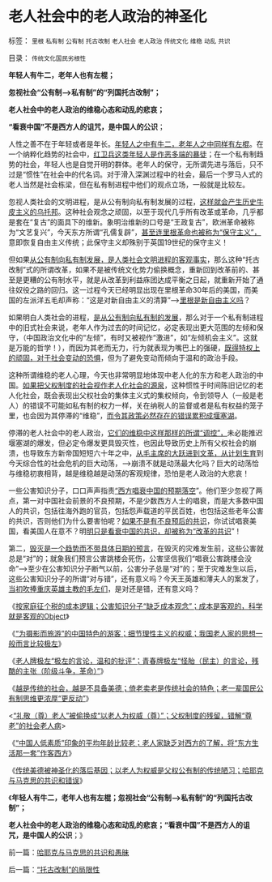 # 老人社会中的老人政治的神圣化

标签： `里根` `私有制` `公有制` `托古改制` `老人社会` `老人政治` `传统文化` `维稳` `动乱` `共识` 

目录： `传统文化国民劣根性`

**年轻人有牛二，老年人也有左棍；**

**忽视社会“公有制—>私有制”的“列国托古改制”；**

**老人社会中的老人政治的维稳心态和动乱的悲哀；**

**“看衰中国”不是西方人的诅咒，是中国人的公识**；

人性之善不在于年轻或者是年长。[年轻人之中有牛二，老年人之中同样有左棍](../../../2009/8/6/有破坏无建设的血酬英雄值多少良心赏赐？.md)。在一个纳粹化趋势的社会中，[红卫兵这类年轻人是作恶多端的暴徒](../../../2009/8/6/廉价愤青红卫兵供应过剩的危机.md)；在一个私有制趋势的社会，年轻人也是自觉开明的群体。老年人的保守，无所谓先进与落后，只不过是“惯性”在社会中的代名词。对于滑入深渊过程中的社会，最后一个罗马人式的老人当然是社会栋梁，但在私有制进程中他们的观点立场，一般就是比较左。

忽视人类社会的文明进程，是从公有制向私有制发展的过程，[这样就会产生历史牛皮主义的乌托邦](../../../2009/9/27/爱国不用吹牛，反省不是自虐，知耻者方是勇.md)。这种社会观念之顽固，以至于现代几乎所有改革或革命，几乎都是套在“复古”的面具下的维新。象明治维新的口号是“王政复古”，欧洲革命被称为“文艺复兴”，今天东方所谓“孔儒复辟”，[甚至连里根革命也被称为“保守主义”，](../../../2011/5/6/里根的保守主义和格兰特总统.md)意即恢复自由主义传统；此保守主义却殊别于英国19世纪的保守主义！

但如果[从公有制向私有制发展，是人类社会文明进程的客观事实](../../../2011/5/17/人类发展从公有制走向私有制.md)，那么这种“托古改制”式的所谓改革，如果不是被传统文化势力偷换概念，重新回到改革前的、甚至是更糟的公有制水平，就是从改革到利益庥团达成平衡之日起，就重新开始了通往奴役之路的回归。这一过程今天已经明显出现在里根革命30年后的美国，而美国的左派洋五毛却声称：“这是对新自由主义的清算”——>[里根是新自由主义吗](../../../2011/12/10/道德经济学的“公平与效率”和亚当斯密的“自由精神”.md)？

如果明白人类社会的进程，[是从公有制向私有制的发展](../../../2010/8/8/近2500年是公有制瓦解的历史.md)，那么对于一个私有制进程中的旧式社会来说，老年人作为过去的时间记忆，必定表现出更大范围的左倾和保守，（中国政治文化中的“左倾”，有时又被视作“激进”，如“左倾机会主义”。这就是万能的哲学！），而因为其老而无力，行为就表现为嘴巴上的强硬，[既得特权上的顽固，对于社会变动的恐惧](../../../2009/7/15/特权卫士高尚道德情操背后的小小自私.md)，但为了避免变动而倾向于温和的政治手段。

这种所谓维稳的老人心理，今天也非常明显地体现中老人化的东方和老人政治的中国。[如果把父权制度的社会视作老人化社会的源泉](../../../2009/11/3/中国和古罗马的“孝道德”考究.md)，这种惯性于时间陈旧记忆的老人化社会，既会表现出父权社会的集体主义式的集权倾向，令到领导人（一般是老人）的错误不可能如私有制的权力一样，关在纳税人的监督或者是私有权益的笼子里，也会因为其停滞的“维稳”，[而令其政策必然存在的错误累积成堰塞湖](../../../2012/7/23/从公害知识分子到社会崩溃的经济危机流程.md)。

停滞的老人社会中的老人政治，[它们的维稳中这样那样的所谓“调控”，](../../../2009/5/1/人定胜天？马列唯心信仰对客观规律干预冲动.md)未必能推迟堰塞湖的爆发，但必定令爆发更具毁灭性，也因此导致历史上所有父权社会的崩溃，也导致东方新帝国短短六十年之中，[从毛主席的大跃进到文革，从计划生育](http://darthvad.blog.163.com/blog/static/5339947020111194845411/)到今天综合性的社会危机的巨大动荡，——>崩溃不就是动荡最大化吗？巨大的动荡恰与维稳初衷相背，越是维稳越是动荡的客观规律，恐怕是老人政治的大悲哀！

一些公害知识分子，口口声声指责[“西方唱衰中国的预期落空](../../../2012/5/27/三驾马车没有拉动过增长,“唱衰中国”的可能是真相.md)”。他们至少忽视了两点，第一对中国社会前景的不良预期，不是少数西方人士的唱衰，而是大多数中国人的共识，包括往海外跑的官员，包括怨声载道的平民百姓，也包括这些老年公害的共识，否则他们为什么要害怕呢？[如果不是有不良预后的共识](../../../2009/9/11/少年中国患了三种西方老人病.md)，你试试唱衰美国，看美国人在意不？明[明只是看衰中国的共识，却被称为“改革的共识](../../../2012/3/30/国产公知普遍愚昧，仅有“改变”的共识；.md)”！

第二，[毁灭是一个趋势而不带具体日期的预言](../../../2010/5/9/历史是必须被假设的.md)，在毁灭的灾难发生前，这些公害就总是“对”的；就象我们预言公害跳楼会死伤，公害坚信我们“唱衰公害跳楼会没命”——>至少在公害知识分子断气以前，公害分子总是“对”的；至于灾难发生以后，这些公害知识分子的所谓“对与错”，还有意义吗？今天王英雄和薄夫人的案发了，[当初吹捧重庆英雄主教的毛左们](http://darthvad.blog.sohu.com/216124630.html)，是对还是错，还有意义吗？

《[按家庭征个税的成本逻辑；公害知识分子“缺乏成本观念”；成本是客观的，科学就是客观的Object](../../../2012/8/19/公害知识分子要学会尊重“成本”.md)》

《[“为摄影而旅游”的中国特色的游客；细节理性主义的权威；我国老人家的思想一般而言比较极左](../../../2012/8/19/我国老人家的思想一般而言比较极左.md)》

《[老人牌极左“极左的言论，温和的批评”；青春牌极左“怪胎（民主）的言论，残酷的主张（阶级斗争，革命）”](../../../2012/8/19/愤老和愤青.md)》

《[越是传统的社会，越是不具备美德；倚老卖老是传统社会的特色；老一辈国民公有制思维更浓厚“更反动”](../../../2012/8/20/倚老卖老是传统社会的特色.md)》

<[“礼敬（尊）老人”被偷换成“以老人为权威（尊）”；父权制度的残留，错解“尊老”的社会老人病](../../../2012/8/20/西方游客以青壮年为主，中国游客以老年退休者为主；.md)>



《[“中国人低素质”印象的平均年龄比较老；老人家缺乏对西方的了解，将“东方生活那一套”作客西方](../../../2012/8/20/“中国人低素质”的平均年龄比较老；.md)》

《[传统美德被神圣化的落后基因；以老人为权威是父权公有制的传统陋习；哈耶克与马克思的共识和错误](../../../2012/8/21/哈耶克与马克思的共识和愚昧.md)》

《**年轻人有牛二，老年人也有左棍；忽视社会“公有制—>私有制”的“列国托古改制”；**

**老人社会中的老人政治的维稳心态和动乱的悲哀；“看衰中国”不是西方人的诅咒，是中国人的公识**；》

前一篇：[哈耶克与马克思的共识和愚昧](../../../2012/8/21/哈耶克与马克思的共识和愚昧.md)

后一篇：[“托古改制”的局限性](../../../2012/8/21/“托古改制”的局限性.md)